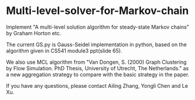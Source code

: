 # Multi-level-solver-for-Markov-chain
Implement "A multi-level solution algorithm for steady-state Markov chains" by Graham Horton etc.

The current GS.py is Gauss-Seidel implementation in python, based on the algorithm given in CS541 module3 ppt(slide 65).

We also use MCL algorithm from "Van Dongen, S. (2000) Graph Clustering by Flow Simulation. PhD Thesis, University of Utrecht, The Netherlands." as a new aggregation strategy to compare with the basic strategy in the paper.

If you have any questions, please contact Ailing Zhang, Yongli Chen and Le Xu.
